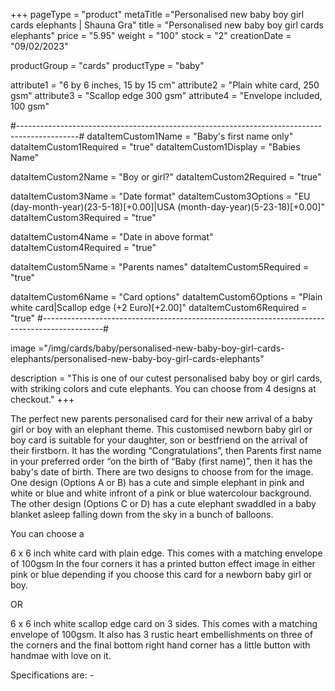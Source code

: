 +++
pageType = "product"
metaTitle ="Personalised new baby boy girl cards elephants | Shauna Gra"
title = "Personalised new baby boy girl cards elephants"
price = "5.95"
weight = "100"
stock = "2"
creationDate = "09/02/2023"

productGroup = "cards"
productType = "baby"

attribute1 = "6 by 6 inches, 15 by 15 cm" 
attribute2 = "Plain white card, 250 gsm"
attribute3 = "Scallop edge 300 gsm"
attribute4 = "Envelope included, 100 gsm"

#---------------------------------------------------------------------------------------------#
dataItemCustom1Name = "Baby's first name only"
dataItemCustom1Required = "true"
dataItemCustom1Display = "Babies Name"

dataItemCustom2Name = "Boy or girl?"
dataItemCustom2Required = "true"

dataItemCustom3Name = "Date format"
dataItemCustom3Options = "EU (day-month-year)(23-5-18)[+0.00]|USA (month-day-year)(5-23-18)[+0.00]"
dataItemCustom3Required = "true"

dataItemCustom4Name = "Date in above format"
dataItemCustom4Required = "true"

dataItemCustom5Name = "Parents names"
dataItemCustom5Required = "true"

dataItemCustom6Name = "Card options"
dataItemCustom6Options = "Plain white card|Scallop edge (+2 Euro)[+2.00]"
dataItemCustom6Required = "true"
#---------------------------------------------------------------------------------------------#
 
image ="/img/cards/baby/personalised-new-baby-boy-girl-cards-elephants/personalised-new-baby-boy-girl-cards-elephants"
 
description = "This is one of our cutest personalised baby boy or girl cards, with striking colors and cute elephants. You can choose from 4 designs at checkout."
+++

The perfect new parents personalised card for their new arrival of a baby girl or boy with an elephant theme. This customised newborn baby girl or boy card is suitable for your daughter, son or bestfriend on the arrival of their firstborn. It has the wording “Congratulations”, then Parents first name in your preferred order “on the birth of “Baby (first name)”, then it has the baby's date of birth. There are two designs to choose from for the image. One design (Options A or B) has a cute and simple elephant in pink and white or blue and white infront of a pink or blue watercolour background. The other design (Options C or D) has a cute elephant swaddled in a baby blanket asleep falling down from the sky in a bunch of balloons.

You can choose a

6 x 6 inch white card with plain edge. This comes with a matching envelope of 100gsm In the four corners it has a printed button effect image in either pink or blue depending if you choose this card for a newborn baby girl or boy.

OR

6 x 6 inch white scallop edge card on 3 sides. This comes with a matching envelope of 100gsm. It also has 3 rustic heart embellishments on three of the corners and the final bottom right hand corner has a little button with handmae with love on it.

Specifications are: -
